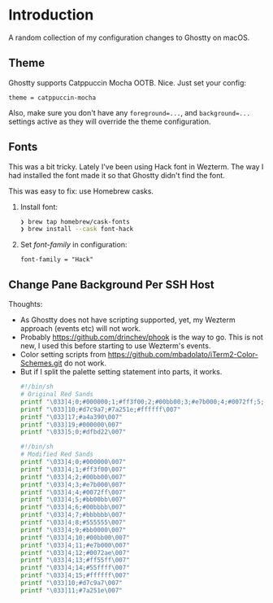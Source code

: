 # Introduction
A random collection of my configuration changes to Ghostty on macOS.


## Theme
Ghostty supports Catppuccin Mocha OOTB. Nice. Just set your config:

```
theme = catppuccin-mocha
```

Also, make sure you don't have any `foreground=...`, and `background=...` settings active as they will override the theme configuration.

## Fonts
This was a bit tricky. Lately I've been using Hack font in Wezterm. The way I had installed the font made it so that Ghostty didn't find the font.

This was easy to fix: use Homebrew casks.

1. Install font:
    ```sh
    ❯ brew tap homebrew/cask-fonts
    ❯ brew install --cask font-hack
    ```
2. Set _font-family_ in configuration:
    ```
    font-family = "Hack"
    ```

## Change Pane Background Per SSH Host
Thoughts:
- As Ghostty does not have scripting supported, yet, my Wezterm approach (events etc) will not work.
- Probably https://github.com/drinchev/phook is the way to go. This is not new, I used this before starting to use Wezterm's events.
- Color setting scripts from https://github.com/mbadolato/iTerm2-Color-Schemes.git do not work.
- But if I split the palette setting statement into parts, it works.
    ```sh
    #!/bin/sh
    # Original Red Sands
    printf "\033]4;0;#000000;1;#ff3f00;2;#00bb00;3;#e7b000;4;#0072ff;5;#bb00bb;6;#00bbbb;7;#bbbbbb;8;#555555;9;#bb0000;10;#00bb00;11;#e7b000;12;#0072ae;13;#ff55ff;14;#55ffff;15;#ffffff\007"
    printf "\033]10;#d7c9a7;#7a251e;#ffffff\007"
    printf "\033]17;#a4a390\007"
    printf "\033]19;#000000\007"
    printf "\033]5;0;#dfbd22\007"
    ```
    ```sh
    #!/bin/sh
    # Modified Red Sands
    printf "\033]4;0;#000000\007"
    printf "\033]4;1;#ff3f00\007"
    printf "\033]4;2;#00bb00\007"
    printf "\033]4;3;#e7b000\007"
    printf "\033]4;4;#0072ff\007"
    printf "\033]4;5;#bb00bb\007"
    printf "\033]4;6;#00bbbb\007"
    printf "\033]4;7;#bbbbbb\007"
    printf "\033]4;8;#555555\007"
    printf "\033]4;9;#bb0000\007"
    printf "\033]4;10;#00bb00\007"
    printf "\033]4;11;#e7b000\007"
    printf "\033]4;12;#0072ae\007"
    printf "\033]4;13;#ff55ff\007"
    printf "\033]4;14;#55ffff\007"
    printf "\033]4;15;#ffffff\007"
    printf "\033]10;#d7c9a7\007"
    printf "\033]11;#7a251e\007"
    ```
